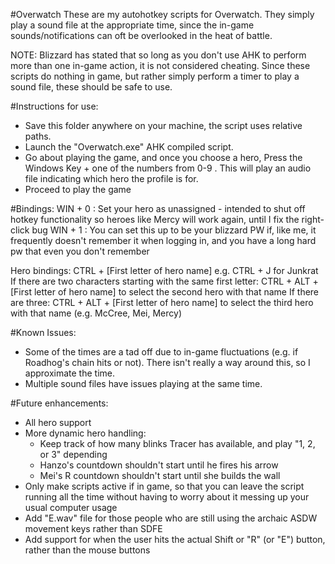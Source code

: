 #Overwatch
These are my autohotkey scripts for Overwatch. They simply play a sound file at the appropriate time, since the in-game sounds/notifications can oft be overlooked in the heat of battle.

NOTE: Blizzard has stated that so long as you don't use AHK to perform more than one in-game action, it is not considered cheating. Since these scripts do nothing in game, but rather simply perform a timer to play a sound file, these should be safe to use.

#Instructions for use:
 - Save this folder anywhere on your machine, the script uses relative paths.
 - Launch the "Overwatch.exe" AHK compiled script.
 - Go about playing the game, and once you choose a hero, Press the Windows Key + one of the numbers from 0-9 . This will play an audio file indicating which hero the profile is for. 
 - Proceed to play the game

#Bindings:
 WIN + 0 : Set your hero as unassigned - intended to shut off hotkey functionality so heroes like Mercy will work again, until I fix the right-click bug
 WIN + 1 : You can set this up to be your blizzard PW if, like me, it frequently doesn't remember it when logging in, and you have a long hard pw that even you don't remember
 
 Hero bindings:
  CTRL + [First letter of hero name] e.g. CTRL + J for Junkrat
  If there are two characters starting with the same first letter: CTRL + ALT + [First letter of hero name] to select the second hero with that name
  If there are three: CTRL + ALT + [First letter of hero name] to select the third hero with that name (e.g. McCree, Mei, Mercy)

#Known Issues: 
  - Some of the times are a tad off due to in-game fluctuations (e.g. if Roadhog's chain hits or not). There isn't really a way around this, so I approximate the time.
 - Multiple sound files have issues playing at the same time.


#Future enhancements:
 - All hero support
 - More dynamic hero handling:
 	- Keep track of how many blinks Tracer has available, and play "1, 2, or 3" depending
 	- Hanzo's countdown shouldn't start until he fires his arrow
 	- Mei's R countdown shouldn't start until she builds the wall
 - Only make scripts active if in game, so that you can leave the script running all the time without having to worry about it messing up your usual computer usage
 - Add "E.wav" file for those people who are still using the archaic ASDW movement keys rather than SDFE
 - Add support for when the user hits the actual Shift or "R" (or "E") button, rather than the mouse buttons
 
